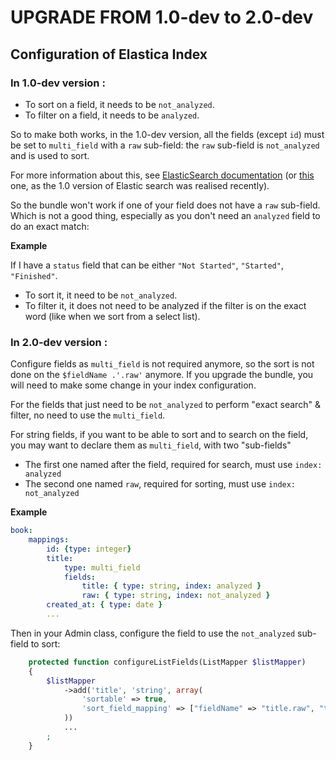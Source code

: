 UPGRADE FROM 1.0-dev to 2.0-dev
=======================

## Configuration of Elastica Index

### In 1.0-dev version :

- To sort on a field, it needs to be `not_analyzed`.
- To filter on a field, it needs to be `analyzed`.

So to make both works, in the 1.0-dev version, all the fields (except `id`) must be set to `multi_field` with a `raw` sub-field: the `raw` sub-field is `not_analyzed` and is used to sort.

For more information about this, see [ElasticSearch documentation](http://www.elasticsearch.org/guide/en/elasticsearch/reference/0.90/mapping-multi-field-type.html#mapping-multi-field-type)
(or [this](http://www.elasticsearch.org/guide/en/elasticsearch/reference/master/_multi_fields.html) one, as the 1.0 version of Elastic search was realised recently).

So the bundle won't work if one of your field does not have a `raw` sub-field.
Which is not a good thing, especially as you don't need an `analyzed` field to do an exact match:


**Example** 

If I have a `status` field that can be either `"Not Started"`, `"Started"`, `"Finished"`.
- To sort it, it need to be `not_analyzed`.
- To filter it, it does not need to be analyzed if the filter is on the exact word (like when we sort from a select list).


### In 2.0-dev version :

Configure fields as `multi_field` is not required anymore, so the sort is not done on the `$fieldName .'.raw'` anymore.
If you upgrade the bundle, you will need to make some change in your index configuration.


For the fields that just need to be `not_analyzed` to perform "exact search" & filter, no need to use the `multi_field`.

For string fields, if you want to be able to sort and to search on the field, you may want to declare them as `multi_field`, with two "sub-fields"
* The first one named after the field, required for search, must use `index: analyzed`
* The second one named `raw`, required for sorting, must use `index: not_analyzed`


**Example**

```yaml
book:
    mappings:
        id: {type: integer}
        title:
            type: multi_field
            fields:
                title: { type: string, index: analyzed }
                raw: { type: string, index: not_analyzed }
        created_at: { type: date }
        ...
```


Then in your Admin class, configure the field to use the `not_analyzed` sub-field to sort:

```php
    protected function configureListFields(ListMapper $listMapper)
    {
        $listMapper
            ->add('title', 'string', array(
                'sortable' => true,
                'sort_field_mapping' => ["fieldName" => "title.raw", "type"=> "string"] // To be able to sort by title.raw which is not_analyzed
            ))
            ...
        ;
    }
```
